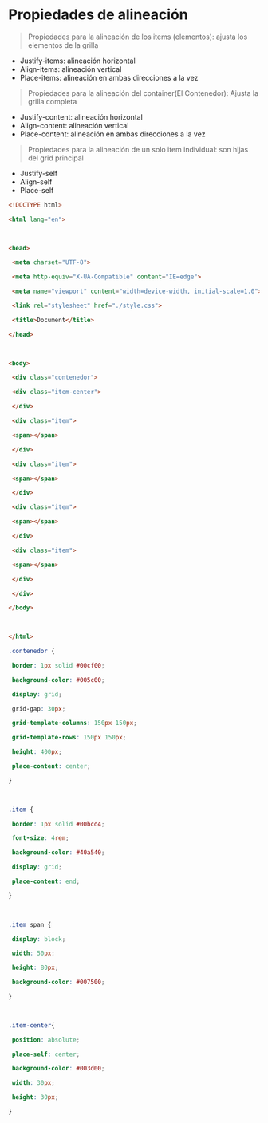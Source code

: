 # Propiedades de alineación

> Propiedades para la alineación de los items (elementos): ajusta los elementos de la grilla

-   Justify-items: alineación horizontal 
-   Align-items: alineación vertical
-   Place-items: alineación en ambas direcciones a la vez

> Propiedades para la alineación del container(El Contenedor): Ajusta la grilla completa

-   Justify-content: alineación horizontal
-   Align-content: alineación vertical
-   Place-content: alineación en ambas direcciones a la vez 

> Propiedades para la alineación de un solo item individual: son hijas del grid principal

-   Justify-self
-   Align-self
-   Place-self

```html
<!DOCTYPE html>

<html lang="en">

  

<head>

 <meta charset="UTF-8">

 <meta http-equiv="X-UA-Compatible" content="IE=edge">

 <meta name="viewport" content="width=device-width, initial-scale=1.0">

 <link rel="stylesheet" href="./style.css">

 <title>Document</title>

</head>

  

<body>

 <div class="contenedor">

 <div class="item-center">

 </div>

 <div class="item">

 <span></span>

 </div>

 <div class="item">

 <span></span>

 </div>

 <div class="item">

 <span></span>

 </div>

 <div class="item">

 <span></span>

 </div>

 </div>

</body>

  

</html>
```

```css
.contenedor {

 border: 1px solid #00cf00;

 background-color: #005c00;

 display: grid;

 grid-gap: 30px;

 grid-template-columns: 150px 150px;

 grid-template-rows: 150px 150px;

 height: 400px;

 place-content: center;

}

  

.item {

 border: 1px solid #00bcd4;

 font-size: 4rem;

 background-color: #40a540;

 display: grid;

 place-content: end;

}

  

.item span {

 display: block;

 width: 50px;

 height: 80px;

 background-color: #007500;

}

  

.item-center{

 position: absolute;

 place-self: center;

 background-color: #003d00;

 width: 30px;

 height: 30px;

}
```